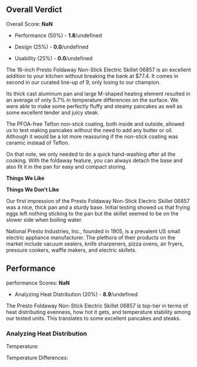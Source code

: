 Overall Verdict
---------------

Overall Score: **NaN**

*   Performance (50%) - **1.8**/undefined
    
*   Design (25%) - **0.0**/undefined
    
*   Usability (25%) - **0.0**/undefined
    

The 16-inch Presto Foldaway Non-Stick Electric Skillet 06857 is an excellent addition to your kitchen without breaking the bank at $77.4. It comes in second in our curated line-up of 9, only losing to our champion.

Its thick cast aluminum pan and large M-shaped heating element resulted in an average of only 5.7% in temperature differences on the surface. We were able to make some perfectly fluffy and steamy pancakes as well as some excellent tender and juicy steak.

The PFOA-free Teflon non-stick coating, both inside and outside, allowed us to test making pancakes without the need to add any butter or oil. Although it would be a lot more reassuring if the non-stick coating was ceramic instead of Teflon.

On that note, we only needed to do a quick hand-washing after all the cooking. With the foldaway feature, you can always detach the base and also fit it in the pan for easy and compact storing.

**Things We Like**

**Things We Don’t Like**

Our first impression of the Presto Foldaway Non-Stick Electric Skillet 06857 was a nice, thick pan and a sturdy base. Initial testing showed us that frying eggs left nothing sticking to the pan but the skillet seemed to be on the slower side when boiling water.

National Presto Industries, Inc., founded in 1905, is a prevalent US small electric appliance manufacturer. The plethora of their products on the market include vacuum sealers, knife sharpeners, pizza ovens, air fryers, pressure cookers, waffle makers, and electric skillets.

Performance
-----------

performance Scores: **NaN**

*   Analyzing Heat Distribution (20%) - **8.9**/undefined
    

The Presto Foldaway Non-Stick Electric Skillet 06857 is top-tier in terms of heat distributing evenness, how hot it gets, and temperature stability among our tested units. This translates to some excellent pancakes and steaks.

### Analyzing Heat Distribution

Temperature:

Temperature Differences: